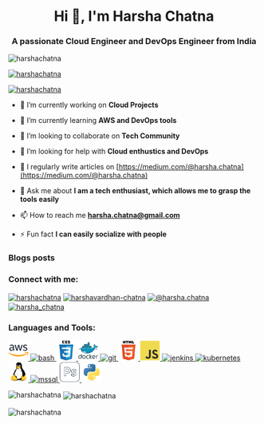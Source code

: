 <h1 align="center">Hi 👋, I'm Harsha Chatna</h1>
<h3 align="center">A passionate Cloud Engineer and DevOps Engineer from India</h3>

<p align="left"> <img src="https://komarev.com/ghpvc/?username=harshachatna&label=Profile%20views&color=0e75b6&style=flat" alt="harshachatna" /> </p>

<p align="left"> <a href="https://github.com/ryo-ma/github-profile-trophy"><img src="https://github-profile-trophy.vercel.app/?username=harshachatna" alt="harshachatna" /></a> </p>

<p align="left"> <a href="https://twitter.com/harshachatna" target="blank"><img src="https://img.shields.io/twitter/follow/harshachatna?logo=twitter&style=for-the-badge" alt="harshachatna" /></a> </p>

- 🔭 I’m currently working on **Cloud Projects**

- 🌱 I’m currently learning **AWS and DevOps tools**

- 👯 I’m looking to collaborate on **Tech Community**

- 🤝 I’m looking for help with **Cloud enthustics and DevOps**

- 📝 I regularly write articles on [https://medium.com/@harsha.chatna](https://medium.com/@harsha.chatna)

- 💬 Ask me about **I am a tech enthusiast, which allows me to grasp the tools easily**

- 📫 How to reach me **harsha.chatna@gmail.com**

- ⚡ Fun fact **I can easily socialize with people**

### Blogs posts
<!-- BLOG-POST-LIST:START -->
<!-- BLOG-POST-LIST:END -->

<h3 align="left">Connect with me:</h3>
<p align="left">
<a href="https://twitter.com/harshachatna" target="blank"><img align="center" src="https://raw.githubusercontent.com/rahuldkjain/github-profile-readme-generator/master/src/images/icons/Social/twitter.svg" alt="harshachatna" height="30" width="40" /></a>
<a href="https://linkedin.com/in/harshavardhan-chatna" target="blank"><img align="center" src="https://raw.githubusercontent.com/rahuldkjain/github-profile-readme-generator/master/src/images/icons/Social/linked-in-alt.svg" alt="harshavardhan-chatna" height="30" width="40" /></a>
<a href="https://medium.com/@harsha.chatna" target="blank"><img align="center" src="https://raw.githubusercontent.com/rahuldkjain/github-profile-readme-generator/master/src/images/icons/Social/medium.svg" alt="@harsha.chatna" height="30" width="40" /></a>
<a href="https://discord.gg/harsha_chatna" target="blank"><img align="center" src="https://raw.githubusercontent.com/rahuldkjain/github-profile-readme-generator/master/src/images/icons/Social/discord.svg" alt="harsha_chatna" height="30" width="40" /></a>
</p>

<h3 align="left">Languages and Tools:</h3>
<p align="left"> <a href="https://aws.amazon.com" target="_blank" rel="noreferrer"> <img src="https://raw.githubusercontent.com/devicons/devicon/master/icons/amazonwebservices/amazonwebservices-original-wordmark.svg" alt="aws" width="40" height="40"/> </a> <a href="https://www.gnu.org/software/bash/" target="_blank" rel="noreferrer"> <img src="https://www.vectorlogo.zone/logos/gnu_bash/gnu_bash-icon.svg" alt="bash" width="40" height="40"/> </a> <a href="https://www.w3schools.com/css/" target="_blank" rel="noreferrer"> <img src="https://raw.githubusercontent.com/devicons/devicon/master/icons/css3/css3-original-wordmark.svg" alt="css3" width="40" height="40"/> </a> <a href="https://www.docker.com/" target="_blank" rel="noreferrer"> <img src="https://raw.githubusercontent.com/devicons/devicon/master/icons/docker/docker-original-wordmark.svg" alt="docker" width="40" height="40"/> </a> <a href="https://git-scm.com/" target="_blank" rel="noreferrer"> <img src="https://www.vectorlogo.zone/logos/git-scm/git-scm-icon.svg" alt="git" width="40" height="40"/> </a> <a href="https://www.w3.org/html/" target="_blank" rel="noreferrer"> <img src="https://raw.githubusercontent.com/devicons/devicon/master/icons/html5/html5-original-wordmark.svg" alt="html5" width="40" height="40"/> </a> <a href="https://developer.mozilla.org/en-US/docs/Web/JavaScript" target="_blank" rel="noreferrer"> <img src="https://raw.githubusercontent.com/devicons/devicon/master/icons/javascript/javascript-original.svg" alt="javascript" width="40" height="40"/> </a> <a href="https://www.jenkins.io" target="_blank" rel="noreferrer"> <img src="https://www.vectorlogo.zone/logos/jenkins/jenkins-icon.svg" alt="jenkins" width="40" height="40"/> </a> <a href="https://kubernetes.io" target="_blank" rel="noreferrer"> <img src="https://www.vectorlogo.zone/logos/kubernetes/kubernetes-icon.svg" alt="kubernetes" width="40" height="40"/> </a> <a href="https://www.linux.org/" target="_blank" rel="noreferrer"> <img src="https://raw.githubusercontent.com/devicons/devicon/master/icons/linux/linux-original.svg" alt="linux" width="40" height="40"/> </a> <a href="https://www.microsoft.com/en-us/sql-server" target="_blank" rel="noreferrer"> <img src="https://www.svgrepo.com/show/303229/microsoft-sql-server-logo.svg" alt="mssql" width="40" height="40"/> </a> <a href="https://www.photoshop.com/en" target="_blank" rel="noreferrer"> <img src="https://raw.githubusercontent.com/devicons/devicon/master/icons/photoshop/photoshop-line.svg" alt="photoshop" width="40" height="40"/> </a> <a href="https://www.python.org" target="_blank" rel="noreferrer"> <img src="https://raw.githubusercontent.com/devicons/devicon/master/icons/python/python-original.svg" alt="python" width="40" height="40"/> </a> </p>

<p><img align="left" src="https://github-readme-stats.vercel.app/api/top-langs?username=harshachatna&show_icons=true&locale=en&layout=compact" alt="harshachatna" /></p>

<p>&nbsp;<img align="center" src="https://github-readme-stats.vercel.app/api?username=harshachatna&show_icons=true&locale=en" alt="harshachatna" /></p>

<p><img align="center" src="https://github-readme-streak-stats.herokuapp.com/?user=harshachatna&" alt="harshachatna" /></p>


